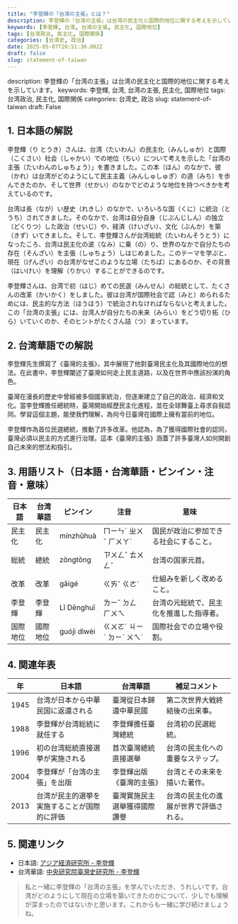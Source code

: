 ```yaml
---
title: "李登輝の「台湾の主張」とは？"
description: 李登輝の「台湾の主張」は台湾の民主化と国際的地位に関する考えを示しています。
keywords: [李登輝, 台湾, 台湾の主張, 民主化, 国際地位]
tags: [台湾政治, 民主化, 国際関係]
categories: [台湾史, 政治]
date: 2025-05-07T20:51:30.082Z
draft: false
slug: statement-of-taiwan
---
```


description: 李登輝の「台湾の主張」は台湾の民主化と国際的地位に関する考えを示しています。
keywords: 李登輝, 台湾, 台湾の主張, 民主化, 国際地位
tags: 台湾政治, 民主化, 国際関係
categories: 台湾史, 政治
slug: statement-of-taiwan
draft: False

## 1. 日本語の解説

李登輝（り とうき）さんは、台湾（たいわん）の民主化（みんしゅか）と国際（こくさい）社会（しゃかい）での地位（ちい）について考えを示した「台湾の主張（たいわんのしゅちょう）」を書きました。この本（ほん）のなかで、彼（かれ）は台湾がどのようにして民主主義（みんしゅしゅぎ）の道（みち）を歩んできたのか、そして世界（せかい）のなかでどのような地位を持つべきかを考えているのです。

台湾は長（なが）い歴史（れきし）のなかで、いろいろな国（くに）に統治（とうち）されてきました。そのなかで、台湾は自分自身（じぶんじしん）の独立（どくりつ）した政治（せいじ）や、経済（けいざい）、文化（ぶんか）を築（きず）いてきました。そして、李登輝さんが台湾総統（たいわんそうとう）になったころ、台湾は民主化の波（なみ）に乗（の）り、世界のなかで自分たちの存在（そんざい）を主張（しゅちょう）しはじめました。このテーマを学ぶと、現在（げんざい）の台湾がなぜこのような立場（たちば）にあるのか、その背景（はいけい）を理解（りかい）することができるのです。

李登輝さんは、台湾で初（はじ）めての民選（みんせん）の総統として、たくさんの改革（かいかく）をしました。彼は台湾が国際社会で認（みと）められるためには、民主的な方法（ほうほう）で統治されなければならないと考えました。この「台湾の主張」には、台湾人が自分たちの未来（みらい）をどう切り拓（ひら）いていくのか、そのヒントがたくさん詰（つ）まっています。

## 2. 台湾華語での解説

李登輝先生撰寫了《臺灣的主張》，其中展現了他對臺灣民主化及其國際地位的想法。在此書中，李登輝闡述了臺灣如何走上民主道路，以及在世界中應該扮演的角色。

臺灣在漫長的歷史中曾經被多個國家統治，但逐漸建立了自己的政治、經濟和文化。當李登輝擔任總統時，臺灣開始經歷民主化進程，並在全球舞臺上尋求自我認同。學習這個主題，能使我們理解，為何今日臺灣在國際上擁有當前的地位。

李登輝作為首位民選總統，推動了許多改革。他認為，為了獲得國際社會的認同，臺灣必須以民主的方式進行治理。這本《臺灣的主張》涵蓋了許多臺灣人如何開創自己未來的想法和指引。

## 3. 用語リスト（日本語・台湾華語・ピンイン・注音・意味）

| 日本語      | 台湾華語    | ピンイン             | 注音          | 意味                                                          |
|-------------|-------------|----------------------|---------------|---------------------------------------------------------------|
| 民主化      | 民主化      | mínzhǔhuà            | ㄇㄧㄣˊ ㄓㄨˇ ㄏㄨㄚˋ | 国民が政治に参加できる社会にすること。                                          |
| 総統        | 總統        | zǒngtǒng             | ㄗㄨㄥˇ ㄊㄨㄥˇ | 台湾の国家元首。                                                  |
| 改革        | 改革        | gǎigé                | ㄍㄞˇ ㄍㄜˊ    | 仕組みを新しく改めること。                                            |
| 李登輝      | 李登輝      | Lǐ Dēnghuī           | ㄌㄧˇ ㄉㄥ ㄏㄨㄟ    | 台湾の元総統で、民主化を推進した指導者。                                   |
| 国際地位    | 國際地位    | guójì dìwèi          | ㄍㄨㄛˊ ㄐㄧˋ ㄉㄧˋ ㄨㄟˋ | 国際社会での立場や役割。                                              |

## 4. 関連年表

| 年   | 日本語                                     | 台湾華語                                  | 補足コメント                                                      |
|------|--------------------------------------------|-------------------------------------------|---------------------------------------------------------------|
| 1945 | 台湾が日本から中華民国に返還される          | 臺灣從日本歸還中華民國                   | 第二次世界大戦終結後の出来事。                                         |
| 1988 | 李登輝が台湾総統に就任する                 | 李登輝擔任臺灣總統                        | 台湾初の民選総統。                                                |
| 1996 | 初の台湾総統直接選挙が実施される           | 首次臺灣總統直接選舉                     | 台湾の民主化への重要なステップ。                                     |
| 2004 | 李登輝が「台湾の主張」を出版               | 李登輝出版《臺灣的主張》                 | 台湾とその未来を描いた著作。                                         |
| 2013 | 台湾が民主的選挙を実施することが国際的に評価 | 臺灣實施民主選舉獲得國際讚譽             | 台湾の民主化の進展が世界で評価される。                                 |

## 5. 関連リンク

- 日本語: [アジア経済研究所 - 李登輝](https://www.ide.go.jp/Japanese/IDEsquare/Eyes/2020/ISQ202020_028.html)
- 台湾華語: [中央研究院臺灣史研究所 - 李登輝](https://www.ith.sinica.edu.tw/)

>私と一緒に李登輝の「台湾の主張」を学んでいただき、うれしいです。台湾がどのようにして現在の立場を築いてきたのかについて、少しでも理解が深まったのではないかと思います。これからも一緒に学び続けましょうね。